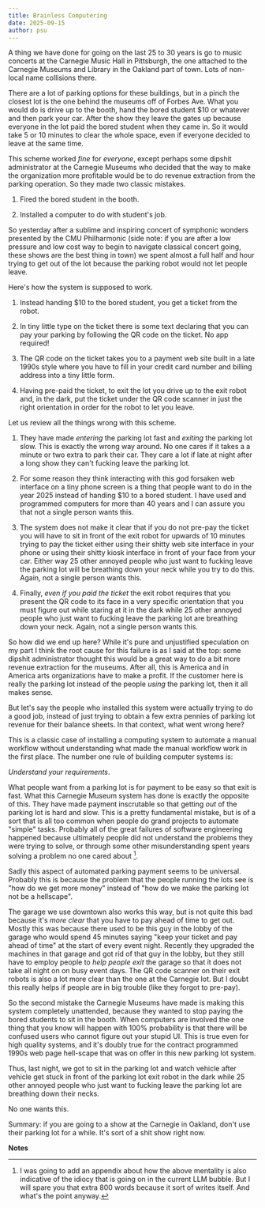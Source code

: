 ```yaml
---
title: Brainless Computering
date: 2025-09-15
author: psu
---
```


A thing we have done for going on the last 25 to 30 years is go to music concerts at the
Carnegie Music Hall in Pittsburgh, the one attached to the Carnegie Museums and Library in
the Oakland part of town. Lots of non-local name collisions there.

There are a lot of parking options for these buildings, but in a pinch the closest lot is
the one behind the museums off of Forbes Ave. What you would do is drive up to the booth,
hand the bored student $10 or whatever and then park your car. After the show they leave
the gates up because everyone in the lot paid the bored student when they came in. So it
would take 5 or 10 minutes to clear the whole space, even if everyone decided to leave at
the same time.

This scheme worked _fine_ for _everyone_, except perhaps some dipshit administrator at the
Carnegie Museums who decided that the way to make the organization more profitable would
be to do revenue extraction from the parking operation. So they made two classic mistakes.

1. Fired the bored student in the booth.

2. Installed a computer to do with student's job.

So yesterday after a sublime and inspiring concert of symphonic wonders presented by the
CMU Philharmonic (side note: if you are after a low pressure and low cost way to begin to
navigate classical concert going, these shows are the best thing in town) we spent almost
a full half and hour trying to get out of the lot because the parking robot would not let
people leave.

Here's how the system is supposed to work.

1. Instead handing $10 to the bored student, you get a ticket from the robot.

1. In tiny little type on the ticket there is some text declaring that you can pay your
   parking by following the QR code on the ticket. No app required!

1. The QR code on the ticket takes you to a payment web site built in a late
   1990s style where you have to fill in your credit card number and billing address into a tiny
   little form.

1. Having pre-paid the ticket, to exit the lot you drive up to the exit robot and, in the
   dark, put the ticket under the QR code scanner in just the right orientation in order
   for the robot to let you leave. 
   
Let us review all the things wrong with this scheme.

1. They have made _entering_ the parking lot fast and _exiting_ the parking lot slow. This
   is exactly the wrong way around. No one cares if it takes a a minute or two extra to
   park their car. They care a lot if late at night after a long show they can't fucking
   leave the parking lot. 

1. For some reason they think interacting with this god forsaken web interface on a
   tiny phone screen is a thing that people want to do in the year 2025 instead of handing
   $10 to a bored student. I have used and programmed computers for more than 40 years and
   I can assure you that not a single person wants this.

1. The system does not make it clear that if you do not pre-pay the ticket you will have
   to sit in front of the exit robot for upwards of 10 minutes trying to pay the ticket
   either using their shitty web site interface in your phone or using their shitty kiosk
   interface in front of your face from your car. Either way 25 other annoyed people who
   just want to fucking leave the parking lot will be breathing down your neck while you
   try to do this. Again, not a single person wants this.

1. Finally, _even if you paid the ticket_ the exit robot requires that you present the QR
   code to its face in a very specific orientation that you must figure out while staring
   at it in the dark while 25 other annoyed people who just want to fucking leave the
   parking lot are breathing down your neck. Again, not a single person wants this.

So how did we end up here? While it's pure and unjustified speculation on my part I think
the root cause for this failure is as I said at the top: some dipshit administrator
thought this would be a great way to do a bit more revenue extraction for the museums.
After all, this is America and in America arts organizations have to make a profit. If
the customer here is really the parking lot instead of the people _using_ the parking lot,
then it all makes sense.

But let's say the people who installed this system were actually trying to do a good job,
instead of just trying to obtain a few extra pennies of parking lot revenue for their
balance sheets. In that context, what went wrong here?

This is a classic case of installing a computing system to automate a manual workflow
without understanding what made the manual workflow work in the first place. The number
one rule of building computer systems is:

_Understand your requirements_.

What people want from a parking lot is for payment to be easy so that exit is fast. What
this Carnegie Museum system has done is exactly the opposite of this. They have made
payment inscrutable so that getting _out_ of the parking lot is hard and slow. This is a
pretty fundamental mistake, but is of a sort that is all too common when people do grand
projects to automate "simple" tasks. Probably all of the great failures of software
engineering happened because ultimately people did not understand the problems they were
trying to solve, or through some other misunderstanding spent years solving a problem no
one cared about [^1].

Sadly this aspect of automated parking payment seems to be universal. Probably this is
because the problem that the people running the lots see is "how do we get more money"
instead of "how do we make the parking lot not be a hellscape".

The garage we use downtown also works this way, but is not quite this bad because it's
_more clear_ that you have to pay ahead of time to get out. Mostly this was because there
used to be this guy in the lobby of the garage who would spend 45 minutes saying "keep
your ticket and pay ahead of time" at the start of every event night. Recently they
upgraded the machines in that garage and got rid of that guy in the lobby, but they still
have to employ people to _help people exit_ the garage so that it does not take all night
on on busy event days. The QR code scanner on their exit robots is also a lot more clear
than the one at the Carnegie lot. But I doubt this really helps if people are in big
trouble (like they forgot to pre-pay).

So the second mistake the Carnegie Museums have made is making this system completely
unattended, because they wanted to stop paying the bored students to sit in the booth.
When computers are involved the one thing that you know will happen with 100% probability
is that there will be confused users who cannot figure out your stupid UI. This is true
even for high quality systems, and it's doubly true for the contract programmed 1990s web
page hell-scape that was on offer in this new parking lot system.

Thus, last night, we got to sit in the parking lot and watch vehicle after vehicle get
stuck in front of the parking lot exit robot in the dark while 25 other annoyed people who
just want to fucking leave the parking lot are breathing down their necks.

No one wants this.

Summary: if you are going to a show at the Carnegie in Oakland, don't use their parking
lot for a while. It's sort of a shit show right now.

**Notes**

[^1]: I was going to add an appendix about how the above mentality is also
indicative of the idiocy that is going on in the current LLM bubble. But I will spare you
that extra 800 words because it sort of writes itself. And what's the point anyway.

